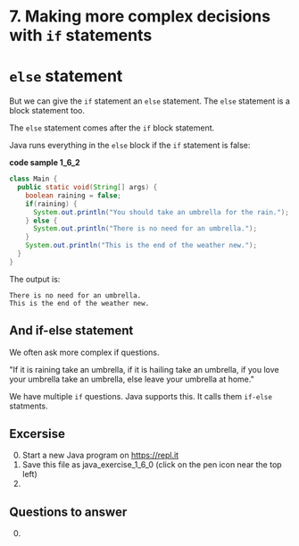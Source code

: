 # 7. Making more complex decisions with `if` statements 


# `else` statement

But we can give the `if` statement an `else` statement.  The `else` statement is a block statement too. 

The `else` statement comes after the `if` block statement.

Java runs everything in the `else` block if the `if` statement is false:

**code sample 1_6_2**
```java
class Main {
  public static void(String[] args) {
    boolean raining = false;
    if(raining) {
      System.out.println("You should take an umbrella for the rain.");
    } else {
      System.out.println("There is no need for an umbrella.");      
    }
    System.out.println("This is the end of the weather new.");    
  }
}
```

The output is:
```
There is no need for an umbrella.
This is the end of the weather new.
```

## And if-else statement

We often ask more complex if questions.

"If it is raining take an umbrella, if it is hailing take an umbrella, if you love your umbrella take an umbrella, else leave your umbrella at home."

We have multiple `if` questions. Java supports this. It calls them `if-else` statments.


## Excersise

0. Start a new Java program on https://repl.it
0. Save this file as java_exercise_1_6_0 (click on the pen icon near the top left)
0. 
## Questions to answer ##

0. 

